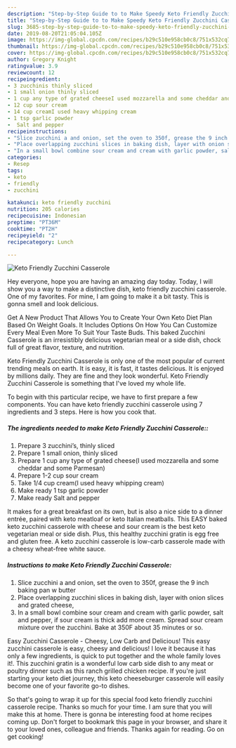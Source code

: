 ```yaml
---
description: "Step-by-Step Guide to to Make Speedy Keto Friendly Zucchini Casserole"
title: "Step-by-Step Guide to to Make Speedy Keto Friendly Zucchini Casserole"
slug: 3685-step-by-step-guide-to-to-make-speedy-keto-friendly-zucchini-casserole
date: 2019-08-20T21:05:04.105Z
image: https://img-global.cpcdn.com/recipes/b29c510e958cb0c8/751x532cq70/keto-friendly-zucchini-casserole-recipe-main-photo.jpg
thumbnail: https://img-global.cpcdn.com/recipes/b29c510e958cb0c8/751x532cq70/keto-friendly-zucchini-casserole-recipe-main-photo.jpg
cover: https://img-global.cpcdn.com/recipes/b29c510e958cb0c8/751x532cq70/keto-friendly-zucchini-casserole-recipe-main-photo.jpg
author: Gregory Knight
ratingvalue: 3.9
reviewcount: 12
recipeingredient:
- 3 zucchinis thinly sliced
- 1 small onion thinly sliced
- 1 cup any type of grated cheeseI used mozzarella and some cheddar and some Parmesan
- 12 cup sour cream
- 14 cup creamI used heavy whipping cream
- 1 tsp garlic powder
-  Salt and pepper
recipeinstructions:
- "Slice zucchini a and onion, set the oven to 350f, grease the 9 inch baking pan w butter"
- "Place overlapping zucchini slices in baking dish, layer with onion slices and grated cheese,"
- "In a small bowl combine sour cream and cream with garlic powder, salt and pepper, if sour cream is thick add more cream. Spread sour cream mixture over the zucchini. Bake at 350F about 35 minutes or so."
categories:
- Resep
tags:
- keto
- friendly
- zucchini

katakunci: keto friendly zucchini
nutrition: 205 calories
recipecuisine: Indonesian
preptime: "PT36M"
cooktime: "PT2H"
recipeyield: "2"
recipecategory: Lunch

---
```



![Keto Friendly Zucchini Casserole](https://img-global.cpcdn.com/recipes/b29c510e958cb0c8/751x532cq70/keto-friendly-zucchini-casserole-recipe-main-photo.jpg)

Hey everyone, hope you are having an amazing day today. Today, I will show you a way to make a distinctive dish, keto friendly zucchini casserole. One of my favorites. For mine, I am going to make it a bit tasty. This is gonna smell and look delicious.

Get A New Product That Allows You to Create Your Own Keto Diet Plan Based On Weight Goals. It Includes Options On How You Can Customize Every Meal Even More To Suit Your Taste Buds. This baked Zucchini Casserole is an irresistibly delicious vegetarian meal or a side dish, chock full of great flavor, texture, and nutrition.

Keto Friendly Zucchini Casserole is only one of the most popular of current trending meals on earth. It is easy, it is fast, it tastes delicious. It is enjoyed by millions daily. They are fine and they look wonderful. Keto Friendly Zucchini Casserole is something that I've loved my whole life.


To begin with this particular recipe, we have to first prepare a few components. You can have keto friendly zucchini casserole using 7 ingredients and 3 steps. Here is how you cook that.

##### The ingredients needed to make Keto Friendly Zucchini Casserole::

1. Prepare 3 zucchini’s, thinly sliced
1. Prepare 1 small onion, thinly sliced
1. Prepare 1 cup any type of grated cheese(I used mozzarella and some cheddar and some Parmesan)
1. Prepare 1-2 cup sour cream
1. Take 1/4 cup cream(I used heavy whipping cream)
1. Make ready 1 tsp garlic powder
1. Make ready  Salt and pepper


It makes for a great breakfast on its own, but is also a nice side to a dinner entrée, paired with keto meatloaf or keto Italian meatballs. This EASY baked keto zucchini casserole with cheese and sour cream is the best keto vegetarian meal or side dish. Plus, this healthy zucchini gratin is egg free and gluten free. A keto zucchini casserole is low-carb casserole made with a cheesy wheat-free white sauce. 

##### Instructions to make Keto Friendly Zucchini Casserole:

1. Slice zucchini a and onion, set the oven to 350f, grease the 9 inch baking pan w butter
1. Place overlapping zucchini slices in baking dish, layer with onion slices and grated cheese,
1. In a small bowl combine sour cream and cream with garlic powder, salt and pepper, if sour cream is thick add more cream. Spread sour cream mixture over the zucchini. Bake at 350F about 35 minutes or so.


Easy Zucchini Casserole - Cheesy, Low Carb and Delicious! This easy zucchini casserole is easy, cheesy and delicious! I love it because it has only a few ingredients, is quick to put together and the whole family loves it!. This zucchini gratin is a wonderful low carb side dish to any meat or poultry dinner such as this ranch grilled chicken recipe. If you&#39;re just starting your keto diet journey, this keto cheeseburger casserole will easily become one of your favorite go-to dishes. 

So that's going to wrap it up for this special food keto friendly zucchini casserole recipe. Thanks so much for your time. I am sure that you will make this at home. There is gonna be interesting food at home recipes coming up. Don't forget to bookmark this page in your browser, and share it to your loved ones, colleague and friends. Thanks again for reading. Go on get cooking!
